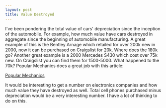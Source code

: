 ```yaml
---
layout: post
title: Value Destroyed
---
```

I've been pondering the total value of cars' depreciation since the inception of the automobile.  For example, how much value have cars destroyed in aggregate since the beginning of automobile manufacturing.  A great example of this is the Bentley Arnage which retailed for over 200k new in 2000, now it can be purchased on Craigslist for 20k.  Where does the 180k go?  Another great example is a 2000 Mercedes S430 which cost over 75k new.  On Craigslist you can find them for 1500-5000.  What happened to the 70k?  Popular Mechanics does a great job with this article:

<a href="http://www.popularmechanics.com/cars/g556/10-hot-cars-that-depreciate-like-a-stock-market-crash/">Popular Mechanics</a>

It would be interesting to get a number on electronics companies and how much value they have destroyed as well.  Total cell phones purchased minus depreciation would be a very interesting number.  I have a lot of thinking to do on this.
